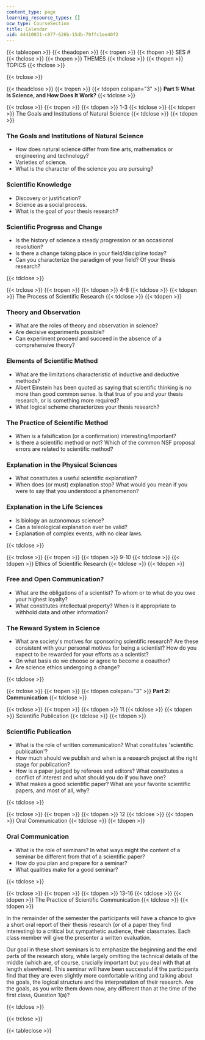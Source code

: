 ```yaml
---
content_type: page
learning_resource_types: []
ocw_type: CourseSection
title: Calendar
uid: 44410031-c877-626b-15db-79ffc1ee40f2
---
```


{{< tableopen >}}
{{< theadopen >}}
{{< tropen >}}
{{< thopen >}}
SES #
{{< thclose >}}
{{< thopen >}}
THEMES
{{< thclose >}}
{{< thopen >}}
TOPICS
{{< thclose >}}

{{< trclose >}}

{{< theadclose >}}
{{< tropen >}}
{{< tdopen colspan="3" >}}
**Part 1: What Is Science, and How Does It Work?**
{{< tdclose >}}

{{< trclose >}}
{{< tropen >}}
{{< tdopen >}}
1-3
{{< tdclose >}}
{{< tdopen >}}
The Goals and Institutions of Natural Science
{{< tdclose >}}
{{< tdopen >}}
  

### The Goals and Institutions of Natural Science

  

*   How does natural science differ from fine arts, mathematics or engineering and technology?
*   Varieties of science.
*   What is the character of the science you are pursuing?

  

### Scientific Knowledge

  

*   Discovery or justification?
*   Science as a social process.
*   What is the goal of your thesis research?

  

### Scientific Progress and Change

  

*   Is the history of science a steady progression or an occasional revolution?
*   Is there a change taking place in your field/discipline today?
*   Can you characterize the paradigm of your field? Of your thesis research?


{{< tdclose >}}

{{< trclose >}}
{{< tropen >}}
{{< tdopen >}}
4-8
{{< tdclose >}}
{{< tdopen >}}
The Process of Scientific Research
{{< tdclose >}}
{{< tdopen >}}
  

### Theory and Observation

  

*   What are the roles of theory and observation in science?
*   Are decisive experiments possible?
*   Can experiment proceed and succeed in the absence of a comprehensive theory?

  

### Elements of Scientific Method

  

*   What are the limitations characteristic of inductive and deductive methods?
*   Albert Einstein has been quoted as saying that scientific thinking is no more than good common sense. Is that true of you and your thesis research, or is something more required?
*   What logical scheme characterizes your thesis research?

  

### The Practice of Scientific Method

  

*   When is a falsification (or a confirmation) interesting/important?
*   Is there a scientific method or not? Which of the common NSF proposal errors are related to scientific method?

  

### Explanation in the Physical Sciences

  

*   What constitutes a useful scientific explanation?
*   When does (or must) explanation stop? What would you mean if you were to say that you understood a phenomenon?

  

### Explanation in the Life Sciences

  

*   Is biology an autonomous science?
*   Can a teleological explanation ever be valid?
*   Explanation of complex events, with no clear laws.


{{< tdclose >}}

{{< trclose >}}
{{< tropen >}}
{{< tdopen >}}
9-10
{{< tdclose >}}
{{< tdopen >}}
Ethics of Scientific Research
{{< tdclose >}}
{{< tdopen >}}
  

### Free and Open Communication?

  

*   What are the obligations of a scientist? To whom or to what do you owe your highest loyalty?
*   What constitutes intellectual property? When is it appropriate to withhold data and other information?

  

### The Reward System in Science

  

*   What are society's motives for sponsoring scientific research? Are these consistent with your personal motives for being a scientist? How do you expect to be rewarded for your efforts as a scientist?
*   On what basis do we choose or agree to become a coauthor?
*   Are science ethics undergoing a change?


{{< tdclose >}}

{{< trclose >}}
{{< tropen >}}
{{< tdopen colspan="3" >}}
**Part 2: Communication**
{{< tdclose >}}

{{< trclose >}}
{{< tropen >}}
{{< tdopen >}}
11
{{< tdclose >}}
{{< tdopen >}}
Scientific Publication
{{< tdclose >}}
{{< tdopen >}}
  

### Scientific Publication

  

*   What is the role of written communication? What constitutes 'scientific publication'?
*   How much should we publish and when is a research project at the right stage for publication?
*   How is a paper judged by referees and editors? What constitutes a conflict of interest and what should you do if you have one?
*   What makes a good scientific paper? What are your favorite scientific papers, and most of all, why?


{{< tdclose >}}

{{< trclose >}}
{{< tropen >}}
{{< tdopen >}}
12
{{< tdclose >}}
{{< tdopen >}}
Oral Communication
{{< tdclose >}}
{{< tdopen >}}
  

### Oral Communication

  

*   What is the role of seminars? In what ways might the content of a seminar be different from that of a scientific paper?
*   How do you plan and prepare for a seminar?
*   What qualities make for a good seminar?


{{< tdclose >}}

{{< trclose >}}
{{< tropen >}}
{{< tdopen >}}
13-16
{{< tdclose >}}
{{< tdopen >}}
The Practice of Scientific Communication
{{< tdclose >}}
{{< tdopen >}}


In the remainder of the semester the participants will have a chance to give a short oral report of their thesis research (or of a paper they find interesting) to a critical but sympathetic audience, their classmates. Each class member will give the presenter a written evaluation.

Our goal in these short seminars is to emphasize the beginning and the end parts of the research story, while largely omitting the technical details of the middle (which are, of course, crucially important but you deal with that at length elsewhere). This seminar will have been successful if the participants find that they are even slightly more comfortable writing and talking about the goals, the logical structure and the interpretation of their research. Are the goals, as you write them down now, any different than at the time of the first class, Question 1(a)?


{{< tdclose >}}

{{< trclose >}}

{{< tableclose >}}